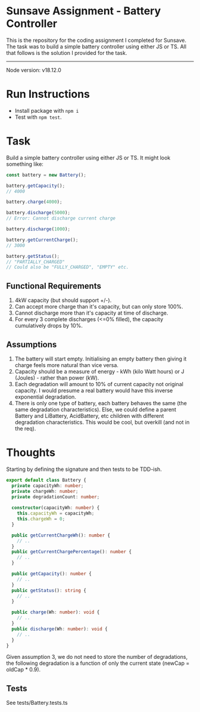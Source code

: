 # Sunsave Assignment - Battery Controller
This is the repository for the coding assignment I completed for Sunsave. The task was to build a simple battery controller using either JS or TS. All that follows is the solution I provided for the task.

___

Node version: v18.12.0

# Run Instructions
- Install package with `npm i`
- Test with `npm test`. 

# Task
Build a simple battery controller using either JS or TS. It might look something like:

```js
const battery = new Battery();

battery.getCapacity();
// 4000

battery.charge(4000);

battery.discharge(5000);
// Error: Cannot discharge current charge

battery.discharge(1000);

battery.getCurrentCharge();
// 3000

battery.getStatus();
// "PARTIALLY_CHARGED"
// Could also be "FULLY_CHARGED", "EMPTY" etc.
```

## Functional Requirements
1. 4kW capacity (but should support +/-).
2. Can accept more charge than it's capacity, but can only store 100%.
3. Cannot discharge more than it's capacity at time of discharge.
4. For every 3 complete discharges (<=0% filled), the capacity cumulatively drops by 10%.

## Assumptions
1. The battery will start empty. Initialising an empty battery then giving it charge feels more natural than vice versa.
2. Capacity should be a measure of energy - kWh (kilo Watt hours) or J (Joules) - rather than power (kW).
3. Each degradation will amount to 10% of current capacity not original capacity. I would presume a real battery would have this inverse exponential degradation.
4. There is only one type of battery, each battery behaves the same (the same degradation characteristics). Else, we could define a parent Battery and LiBattery, AcidBattery, etc children with different degradation characteristics. This would be cool, but overkill (and not in the req).

# Thoughts
Starting by defining the signature and then tests to be TDD-ish.

```ts
export default class Battery {
  private capacityWh: number;
  private chargeWh: number;
  private degradationCount: number;
  
  constructor(capacityWh: number) {
    this.capacityWh = capacityWh;
    this.chargeWh = 0;
  }

  public getCurrentChargeWh(): number {
    // ..
  }
  public getCurrentChargePercentage(): number {
    // ..
  }

  public getCapacity(): number {
    // ..
  }
  public getStatus(): string {
    // ..
  }

  public charge(Wh: number): void {
    // ..
  }
  public discharge(Wh: number): void {
    // ..
  }
}
```

Given assumption 3, we do not need to store the number of degradations, the following degradation is a function of only the current state (newCap = oldCap * 0.9).

## Tests
See tests/Battery.tests.ts